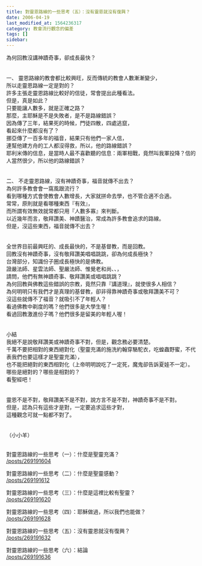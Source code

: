 ```yaml
---
title: 對靈恩路線的一些思考（五）：沒有靈恩就沒有復興？
date: 2006-04-19
last_modified_at: 1564236317
category: 教會流行觀念的偏差
tags: []
sidebar: 
---
```


<div>為何回教沒講神蹟奇事，卻成長最快？</div>
<div> </div>
<div> </div>
<div>一、<span style="white-space:pre"> </span>靈恩路線的教會都比較興旺，反而傳統的教會人數漸漸變少，</div>
<div>所以走靈恩路線一定是對的？</div>
<div>許多主張走靈恩路線比較好的信徒，常會提出此種看法。</div>
<div>但是，真是如此？</div>
<div>只要能讓人數多，就是正確之路？</div>
<div>那麼，主耶穌是不是失敗者，是不是路線錯誤？</div>
<div>因為傳了三年，結果死的時候，門徒四散，四處逃竄，</div>
<div>看起來什麼都沒有了？</div>
<div>挪亞傳了一百多年的福音，結果只有他們一家人信，</div>
<div>連幫他建方舟的工人都沒得救，所以，他的路線錯誤？</div>
<div>耶利米傳的信息，是當時人最不喜歡聽的信息：兩軍相戰，竟然叫我軍投降？信的人當然很少，所以他的路線錯誤？</div>
<div> </div>
<div> </div>
<div>二、<span style="white-space:pre"> </span>不走靈恩路線，沒有神蹟奇事，福音就傳不出去？</div>
<div>為何許多教會會一窩風跟流行？</div>
<div>看到哪種方式會使教會人數增長，大家就拼命去學，也不管合適不合適。</div>
<div>常常，原則就是看哪種東西『有效』，</div>
<div>而所謂有效無效就常都只用『人數多寡』來判斷。</div>
<div>以近幾年而言，敬拜讚美、神蹟醫治，常成為許多教會追求的路線。</div>
<div>但是，沒這些東西，福音就傳不出去？</div>
<div> </div>
<div> </div>
<div>全世界目前最興旺的、成長最快的，不是基督教，而是回教。</div>
<div>回教沒有神蹟奇事，沒有敬拜讚美唱唱跳跳，卻為何成長極快？</div>
<div>台灣部分，知識份子圈成長極快的是佛教。</div>
<div>證嚴法師、星雲法師、聖嚴法師、惟覺老和尚、、，</div>
<div>請問，他們有無神蹟奇事、敬拜讚美或唱唱跳跳？</div>
<div>為何回教與佛教這些錯誤的宗教，竟然只靠『講道理』，就使很多人相信？</div>
<div>為何明明只有我們才是真理的基督教，卻非得靠神蹟奇事或敬拜讚美不可？</div>
<div>沒這些就傳不了福音？就吸引不了年輕人？</div>
<div>看過佛教中剃度的嗎？他們很多是大學生喔！</div>
<div>看過回教激進份子嗎？他們很多是留美的年輕人喔！</div>
<div> </div>
<div> </div>
<div>小結</div>
<div>我絕不是說敬拜讚美或神蹟奇事不對，但是，觀念務必要清楚。</div>
<div>千萬不要把相對的東西絕對化（聖靈充滿的施洗約翰穿駱駝衣，吃蝗蟲野蜜，不代表我們也要這樣才是聖靈充滿），</div>
<div>也不能把絕對的東西相對化（上帝明明說吃了一定死，魔鬼卻告訴夏娃不一定）。</div>
<div>哪些是絕對的？哪些是相對的？</div>
<div>看聖經吧！</div>
<div> </div>
<div> </div>
<div>靈恩不是不對，敬拜讚美不是不對，說方言不是不對，神蹟奇事不是不對。</div>
<div>但是，認為只有這些才是對，一定要追求這些才對，</div>
<div>這種觀念可就一點都不對了。</div>
<div> </div>
<div> </div>
<div>（小小羊）</div>
<div> </div>
<div>
<p>對靈恩路線的一些思考（一）：什麼是聖靈充滿？<br/>
<a href="/posts/269191604" target="_blank">/posts/269191604</a></p>
<p>對靈恩路線的一些思考（二）：什麼是聖靈感動？<br/>
<a href="/posts/269191612" target="_blank">/posts/269191612</a></p>
<p>對靈恩路線的一些思考（三）：什麼是這裡比較有聖靈？<br/>
<a href="/posts/269191620" target="_blank">/posts/269191620</a></p>
<p>對靈恩路線的一些思考（四）：耶穌做過，所以我們也能做？<br/>
<a href="/posts/269191628" target="_blank">/posts/269191628</a></p>
<p>對靈恩路線的一些思考（五）：沒有靈恩就沒有復興？<br/>
<a href="/posts/269191632" target="_blank">/posts/269191632</a></p>
<p>對靈恩路線的一些思考（六）：結論<br/>
<a href="/posts/269191636" target="_blank">/posts/269191636</a></p>
</div>
